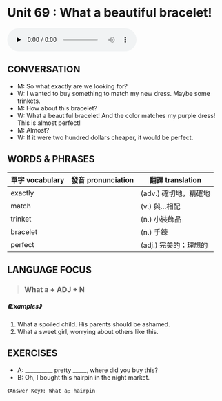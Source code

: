 # Unit 69 : What a beautiful bracelet!

<audio controls preload="none">
  <source src="https://channelplus.ner.gov.tw/api/audio/5ad2e61ff95e3500064f431f">
</audio>

## CONVERSATION
* M: So what exactly are we looking for? 
* W: I wanted to buy something to match my new dress. Maybe some trinkets. 
* M: How about this bracelet? 
* W: What a beautiful bracelet! And the color matches my purple dress! This is almost perfect! 
* M: Almost? 
* W: If it were two hundred dollars cheaper, it would be perfect.

## WORDS & PHRASES
單字 vocabulary|發音 pronunciation|翻譯 translation
---|---|---
exactly||(adv.) 確切地，精確地
match||(v.) 與…相配
trinket||(n.) 小裝飾品
bracelet||(n.) 手鍊
perfect||(adj.) 完美的；理想的

## LANGUAGE FOCUS 
> <h3>What a + ADJ + N</h3>

##### 《Examples》
1. What a spoiled child. His parents should be ashamed.
2. What a sweet girl, worrying about others like this.

## EXERCISES 
* A: __________ pretty _____, where did you buy this?
* B: Oh, I bought this hairpin in the night market.

`《Answer Key》: What a; hairpin`